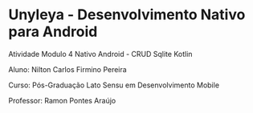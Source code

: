 # Unyleya - Desenvolvimento Nativo para Android

Atividade Modulo 4 Nativo Android - CRUD Sqlite Kotlin 

Aluno: Nilton Carlos Firmino Pereira

Curso: Pós-Graduação Lato Sensu em Desenvolvimento Mobile

Professor: Ramon Pontes Araújo
